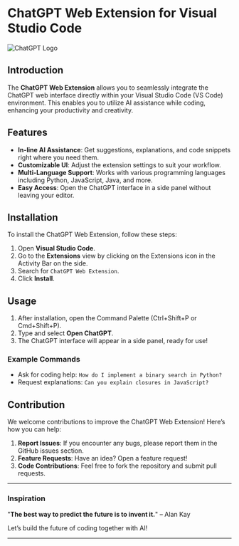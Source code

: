 # ChatGPT Web Extension for Visual Studio Code

![ChatGPT Logo](https://miro.medium.com/v2/resize:fit:1200/1*GLrOK-D8sPXvvHAGNakYow.jpeg) <!-- Replace with actual logo URL -->

## Introduction

The **ChatGPT Web Extension** allows you to seamlessly integrate the ChatGPT web interface directly within your Visual Studio Code (VS Code) environment. This enables you to utilize AI assistance while coding, enhancing your productivity and creativity.

## Features

- **In-line AI Assistance**: Get suggestions, explanations, and code snippets right where you need them.
- **Customizable UI**: Adjust the extension settings to suit your workflow.
- **Multi-Language Support**: Works with various programming languages including Python, JavaScript, Java, and more.
- **Easy Access**: Open the ChatGPT interface in a side panel without leaving your editor.

## Installation

To install the ChatGPT Web Extension, follow these steps:

1. Open **Visual Studio Code**.
2. Go to the **Extensions** view by clicking on the Extensions icon in the Activity Bar on the side.
3. Search for `ChatGPT Web Extension`.
4. Click **Install**.

## Usage

1. After installation, open the Command Palette (Ctrl+Shift+P or Cmd+Shift+P).
2. Type and select **Open ChatGPT**.
3. The ChatGPT interface will appear in a side panel, ready for use!

### Example Commands

- Ask for coding help: `How do I implement a binary search in Python?`
- Request explanations: `Can you explain closures in JavaScript?`

## Contribution

We welcome contributions to improve the ChatGPT Web Extension! Here’s how you can help:

1. **Report Issues**: If you encounter any bugs, please report them in the GitHub issues section.
2. **Feature Requests**: Have an idea? Open a feature request!
3. **Code Contributions**: Feel free to fork the repository and submit pull requests.



---

### Inspiration

"**The best way to predict the future is to invent it.**" – Alan Kay

Let’s build the future of coding together with AI!

---


